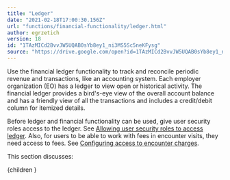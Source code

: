 ```yaml
---
title: "Ledger"
date: "2021-02-18T17:00:30.156Z"
url: "functions/financial-functionality/ledger.html"
author: egrzetich
version: 18
id: "1TAzMICd2BvvJW5UQAB0sYb8ey1_ni3MS5Sc5neKFysg"
source: "https://drive.google.com/open?id=1TAzMICd2BvvJW5UQAB0sYb8ey1_ni3MS5Sc5neKFysg"
---
```

Use the financial ledger functionality to track and reconcile periodic revenue and transactions, like an accounting system. Each employer organization (EO) has a ledger to view open or historical activity. The financial ledger provides a bird's-eye view of the overall account balance and has a friendly view of all the transactions and includes a credit/debit column for itemized details.  

Before ledger and financial functionality can be used, give user security roles access to the ledger. See [Allowing user security roles to access ledger](configuring-access-to-ledger.html). Also, for users to be able to work with fees in encounter visits, they need access to fees. See [Configuring access to encounter charges](configuring-access-to-encounter-charges.html).

This section discusses:

{children }

